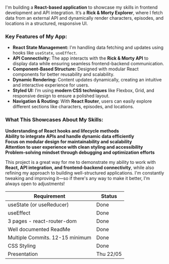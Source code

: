 I'm building a **React-based application** to showcase my skills in frontend development and API integration. It’s a **Rick & Morty Explorer**, where I fetch data from an external API and dynamically render characters, episodes, and locations in a structured, responsive UI.

### **Key Features of My App:**
- **React State Management:** I'm handling data fetching and updates using hooks like `useState`, `useEffect`.
- **API Connectivity:** The app interacts with the **Rick & Morty API** to display data while ensuring seamless frontend-backend communication.
- **Component-Based Structure:** Designed with modular React components for better reusability and scalability.
- **Dynamic Rendering:** Content updates dynamically, creating an intuitive and interactive experience for users.
- **Styled UI:** I’m using **modern CSS techniques** like Flexbox, Grid, and responsive design to ensure a polished layout.
- **Navigation & Routing:** With **React Router**, users can easily explore different sections like characters, episodes, and locations.

### **What This Showcases About My Skills:**
**Understanding of React hooks and lifecycle methods**  
**Ability to integrate APIs and handle dynamic data efficiently**  
**Focus on modular design for maintainability and scalability**  
**Attention to user experience with clean styling and accessibility**  
**Problem-solving mindset through debugging and optimization efforts**  

This project is a great way for me to demonstrate my ability to work with **React, API integration, and frontend-backend connectivity**, while also refining my approach to building well-structured applications. I'm constantly tweaking and improving it—so if there's any way to make it better, I’m always open to adjustments!


|Requirement|Status|
|-----------|------|
|useState (or useReducer)|Done|
|useEffect|Done|
|3 pages  -  react-router-dom|Done|
|Well documented ReadMe|Done|
|Multiple Commits. 12-15 minimum|Done|
|CSS Styling|Done|
|Presentation|Thu 22/05|

































